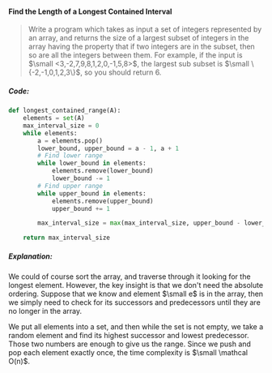 #### Find the Length of a Longest Contained Interval

> Write a program which takes as input a set of integers represented by an array, and returns the size of a largest subset of integers in the array having the property that if two integers are in the subset, then so are all the integers between them. For example, if the input is $\small <3,-2,7,9,8,1,2,0,-1,5,8>$, the largest sub subset is $\small \{-2,-1,0,1,2,3\}$, so you should return 6.

##### Code:

```py
def longest_contained_range(A):
    elements = set(A)
    max_interval_size = 0
    while elements:
        a = elements.pop()
        lower_bound, upper_bound = a - 1, a + 1
        # Find lower range
        while lower_bound in elements:
            elements.remove(lower_bound)
            lower_bound -= 1
        # Find upper range
        while upper_bound in elements:
            elements.remove(upper_bound)
            upper_bound += 1

        max_interval_size = max(max_interval_size, upper_bound - lower_bound - 1)

    return max_interval_size
```

##### Explanation:

We could of course sort the array, and traverse through it looking for the longest element. However, the key insight is that we don't need the absolute ordering. Suppose that we know and element $\small e$ is in the array, then we simply need to check for its successors and predecessors until they are no longer in the array.

We put all elements into a set, and then while the set is not empty, we take a random element and find its highest successor and lowest predecessor. Those two numbers are enough to give us the range. Since we push and pop each element exactly once, the time complexity is $\small \mathcal O(n)$.

